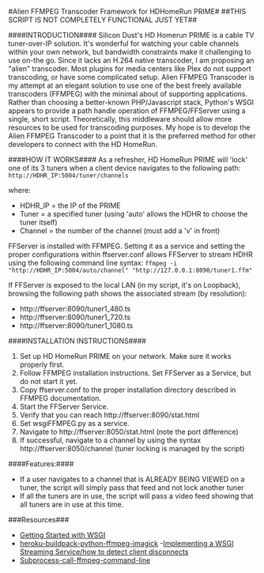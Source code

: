 #Alien FFMPEG Transcoder Framework for HDHomeRun PRIME#
##THIS SCRIPT IS NOT COMPLETELY FUNCTIONAL JUST YET##

####INTRODUCTION####
Silicon Dust's HD Homerun PRIME is a cable TV tuner-over-IP solution. It's wonderful for watching your cable channels within your own network, but bandwidth constraints make it challenging to use on-the go. Since it lacks an H.264 native transcoder, I am proposing an "alien" transcoder.
Most plugins for media centers like Plex do not support transcoding, or have some complicated setup. Alien FFMPEG Transcoder is my attempt at an elegant solution to use one of the best freely available transcoders (FFMPEG) with the minimal about of supporting applications.
Rather than choosing a better-known PHP/Javascript stack, Python's WSGI appears to provide a path handle operation of FFMPEG/FFServer using a single, short script. Theoretically, this middleware should allow more resources to be used for transcoding purposes.
My hope is to develop the Alien FFMPEG Transcoder to a point that it is the preferred method for other developers to connect with the HD HomeRun.

####HOW IT WORKS####
As a refresher, HD HomeRun PRIME will 'lock' one of its 3 tuners when a client device navigates to the following path: `http://HDHR_IP:5004/tuner/channels`

where:
- HDHR_IP = the IP of the PRIME
- Tuner = a specified tuner (using 'auto' allows the HDHR to choose the tuner itself)
- Channel = the number of the channel (must add a 'v' in front)

FFServer is installed with FFMPEG. Setting it as a service and setting the proper configurations within ffserver.conf allows FFServer to stream HDHR using the following command line syntax:
`ffmpeg -i "http://HDHR_IP:5004/auto/channel" "http://127.0.0.1:8090/tuner1.ffm"`

If FFServer is exposed to the local LAN (in my script, it's on Loopback), browsing the following path shows the associated stream (by resolution):
+ http://ffserver:8090/tuner1_480.ts
+ http://ffserver:8090/tuner1_720.ts
+ http://ffserver:8090/tuner1_1080.ts

####INSTALLATION INSTRUCTIONS####
1. Set up HD HomeRun PRIME on your network. Make sure it works properly first.
2. Follow FFMPEG installation instructions. Set FFServer as a Service, but do not start it yet.
3. Copy ffserver.conf to the proper installation directory described in FFMPEG documentation.
4. Start the FFServer Service.
5. Verify that you can reach http://ffserver:8090/stat.html
6. Set wsgiFFMPEG.py as a service.
7. Navigate to http://ffserver:8050/stat.html (note the port difference)
8. If successful, navigate to a channel by using the syntax http://ffserver:8050/channel (tuner locking is managed by the script)

####Features:####
+ If a user navigates to a channel that is ALREADY BEING VIEWED on a tuner, the script will simply pass that feed and not lock another tuner
+ If all the tuners are in use, the script will pass a video feed showing that all tuners are in use at this time.


###Resources###
- [Getting Started with WSGI](http://lucumr.pocoo.org/2007/5/21/getting-started-with-wsgi/)
- [heroku-buildpack-python-ffmpeg-imagick](https://github.com/theantonius/heroku-buildpack-python-ffmpeg-imagick/blob/master/test/django-1.4-skeleton/haystack/wsgi.py)
-[Implementing a WSGI Streaming Service/how to detect client disconnects](http://stackoverflow.com/questions/8371807/implementing-a-wsgi-streaming-service-how-to-detect-client-disconnects)
- [Subprocess-call-ffmpeg-command-line](http://stackoverflow.com/questions/25955322/subprocess-call-ffmpeg-command-line)
